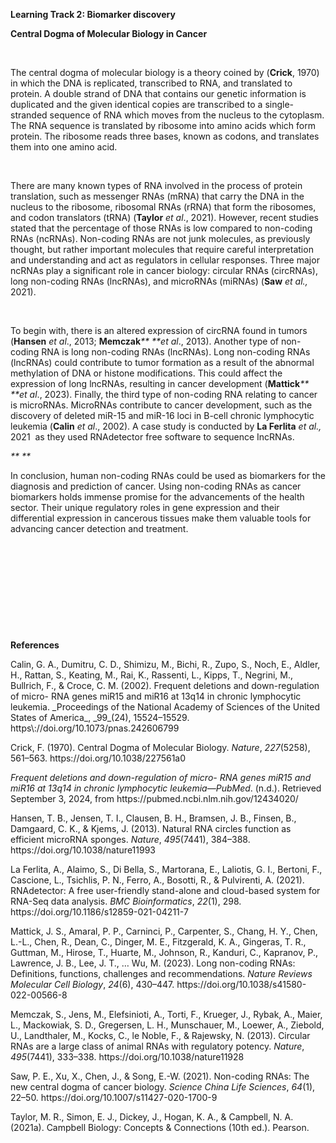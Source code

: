 **Learning Track 2: Biomarker discovery**

**Central Dogma of Molecular Biology in Cancer**

 

The central dogma of molecular biology is a theory coined by (**Crick**, 1970) in which the DNA is replicated, transcribed to RNA, and translated to protein. A double strand of DNA that contains our genetic information is duplicated and the given identical copies are transcribed to a single-stranded sequence of RNA which moves from the nucleus to the cytoplasm. The RNA sequence is translated by ribosome into amino acids which form protein. The ribosome reads three bases, known as codons, and translates them into one amino acid.

 

There are many known types of RNA involved in the process of protein translation, such as messenger RNAs (mRNA) that carry the DNA in the nucleus to the ribosome, ribosomal RNAs (rRNA) that form the ribosomes, and codon translators (tRNA) (**Taylor** _et al_., 2021). However, recent studies stated that the percentage of those RNAs is low compared to non-coding RNAs (ncRNAs). Non-coding RNAs are not junk molecules, as previously thought, but rather important molecules that require careful interpretation and understanding and act as regulators in cellular responses. Three major ncRNAs play a significant role in cancer biology: circular RNAs (circRNAs), long non-coding RNAs (lncRNAs), and microRNAs (miRNAs) (**Saw** _et al.,_ 2021).

 

To begin with, there is an altered expression of circRNA found in tumors (**Hansen** _et al_., 2013; **Memczak**_** **et al_., 2013). Another type of non-coding RNA is long non-coding RNAs (lncRNAs). Long non-coding RNAs (lncRNAs) could contribute to tumor formation as a result of the abnormal methylation of DNA or histone modifications. This could affect the expression of long lncRNAs, resulting in cancer development (**Mattick**_** **et al_., 2023). Finally, the third type of non-coding RNA relating to cancer is microRNAs. MicroRNAs contribute to cancer development, such as the discovery of deleted miR-15 and miR-16 loci in B-cell chronic lymphocytic leukemia (**Calin** _et al_., 2002).<!--[if supportFields]><span style='mso-ascii-font-family:
"Times New Roman";mso-ascii-theme-font:major-bidi;mso-hansi-font-family:"Times New Roman";
mso-hansi-theme-font:major-bidi;mso-bidi-font-family:"Times New Roman";
mso-bidi-theme-font:major-bidi;color:#0E101A'><span style='mso-element:field-begin'></span>
ADDIN ZOTERO_ITEM CSL_CITATION
{&quot;citationID&quot;:&quot;VEF9O131&quot;,&quot;properties&quot;:{&quot;formattedCitation&quot;:&quot;(La
Ferlita et al., 2021)&quot;,&quot;plainCitation&quot;:&quot;(La Ferlita et al.,
2021)&quot;,&quot;noteIndex&quot;:0},&quot;citationItems&quot;:[{&quot;id&quot;:18588,&quot;uris&quot;:[&quot;http://zotero.org/users/local/0mTottLY/items/3I4IAKJH&quot;],&quot;itemData&quot;:{&quot;id&quot;:18588,&quot;type&quot;:&quot;article-journal&quot;,&quot;abstract&quot;:&quot;RNA-Seq
is a well-established technology extensively used for transcriptome profiling,
allowing the analysis of coding and non-coding RNA molecules. However, this
technology produces a vast amount of data requiring sophisticated computational
approaches for their analysis than other traditional technologies such as
Real-Time PCR or microarrays, strongly discouraging non-expert users. For this
reason, dozens of pipelines have been deployed for the analysis of RNA-Seq
data. Although interesting, these present several limitations and their usage
require a technical background, which may be uncommon in small research
laboratories. Therefore, the application of these technologies in such contexts
is still limited and causes a clear bottleneck in knowledge
advancement.&quot;,&quot;container-title&quot;:&quot;BMC
Bioinformatics&quot;,&quot;DOI&quot;:&quot;10.1186/s12859-021-04211-7&quot;,&quot;ISSN&quot;:&quot;1471-2105&quot;,&quot;issue&quot;:&quot;1&quot;,&quot;journalAbbreviation&quot;:&quot;BMC
Bioinformatics&quot;,&quot;page&quot;:&quot;298&quot;,&quot;source&quot;:&quot;BioMed
Central&quot;,&quot;title&quot;:&quot;RNAdetector: a free user-friendly
stand-alone and cloud-based system for RNA-Seq data
analysis&quot;,&quot;title-short&quot;:&quot;RNAdetector&quot;,&quot;volume&quot;:&quot;22&quot;,&quot;author&quot;:[{&quot;family&quot;:&quot;La
Ferlita&quot;,&quot;given&quot;:&quot;Alessandro&quot;},{&quot;family&quot;:&quot;Alaimo&quot;,&quot;given&quot;:&quot;Salvatore&quot;},{&quot;family&quot;:&quot;Di
Bella&quot;,&quot;given&quot;:&quot;Sebastiano&quot;},{&quot;family&quot;:&quot;Martorana&quot;,&quot;given&quot;:&quot;Emanuele&quot;},{&quot;family&quot;:&quot;Laliotis&quot;,&quot;given&quot;:&quot;Georgios
I.&quot;},{&quot;family&quot;:&quot;Bertoni&quot;,&quot;given&quot;:&quot;Francesco&quot;},{&quot;family&quot;:&quot;Cascione&quot;,&quot;given&quot;:&quot;Luciano&quot;},{&quot;family&quot;:&quot;Tsichlis&quot;,&quot;given&quot;:&quot;Philip
N.&quot;},{&quot;family&quot;:&quot;Ferro&quot;,&quot;given&quot;:&quot;Alfredo&quot;},{&quot;family&quot;:&quot;Bosotti&quot;,&quot;given&quot;:&quot;Roberta&quot;},{&quot;family&quot;:&quot;Pulvirenti&quot;,&quot;given&quot;:&quot;Alfredo&quot;}],&quot;issued&quot;:{&quot;date-parts&quot;:[[&quot;2021&quot;,6,3]]}}}],&quot;schema&quot;:&quot;https://github.com/citation-style-language/schema/raw/master/csl-citation.json&quot;}
<span style='mso-element:field-separator'></span></span><![endif]--> A case study is conducted by **La Ferlita** _et al.,_ 2021  <!--[if supportFields]><span
style='mso-ascii-font-family:"Times New Roman";mso-ascii-theme-font:major-bidi;
mso-hansi-font-family:"Times New Roman";mso-hansi-theme-font:major-bidi;
mso-bidi-font-family:"Times New Roman";mso-bidi-theme-font:major-bidi;
color:#0E101A'><span style='mso-element:field-end'></span></span><![endif]-->as they used RNAdetector free software to sequence IncRNAs.

_** **_

In conclusion, human non-coding RNAs could be used as biomarkers for the diagnosis and prediction of cancer. Using non-coding RNAs as cancer biomarkers holds immense promise for the advancements of the health sector. Their unique regulatory roles in gene expression and their differential expression in cancerous tissues make them valuable tools for advancing cancer detection and treatment.

 

 

 

 

 

**References**

<!--[if supportFields]><span style='mso-element:field-begin'></span><span
style='mso-spacerun:yes'> </span>ADDIN ZOTERO_BIBL
{&quot;uncited&quot;:[[&quot;http://zotero.org/users/local/0mTottLY/items/RJNJTKKF&quot;],[&quot;http://zotero.org/users/local/0mTottLY/items/W2KJESDA&quot;],[&quot;http://zotero.org/users/local/0mTottLY/items/CBEDEWA4&quot;],[&quot;http://zotero.org/users/local/0mTottLY/items/AAUZWAWS&quot;],[&quot;http://zotero.org/users/local/0mTottLY/items/ES8BL56Q&quot;],[&quot;http://zotero.org/users/local/0mTottLY/items/JQ32R3U8&quot;],[&quot;http://zotero.org/users/local/0mTottLY/items/H7MZTQQL&quot;]],&quot;omitted&quot;:[],&quot;custom&quot;:[]}
CSL_BIBLIOGRAPHY <span style='mso-element:field-separator'></span><![endif]-->Calin, G. A., Dumitru, C. D., Shimizu, M., Bichi, R., Zupo, S., Noch, E., Aldler, H., Rattan, S., Keating, M., Rai, K., Rassenti, L., Kipps, T., Negrini, M., Bullrich, F., & Croce, C. M. (2002). Frequent deletions and down-regulation of micro- RNA genes miR15 and miR16 at 13q14 in chronic lymphocytic leukemia. _Proceedings of the National Academy of Sciences of the United States of America_, _99_(24), 15524–15529. https\://doi.org/10.1073/pnas.242606799

Crick, F. (1970). Central Dogma of Molecular Biology. _Nature_, _227_(5258), 561–563. https\://doi.org/10.1038/227561a0

_Frequent deletions and down-regulation of micro- RNA genes miR15 and miR16 at 13q14 in chronic lymphocytic leukemia—PubMed_. (n.d.). Retrieved September 3, 2024, from https\://pubmed.ncbi.nlm.nih.gov/12434020/

Hansen, T. B., Jensen, T. I., Clausen, B. H., Bramsen, J. B., Finsen, B., Damgaard, C. K., & Kjems, J. (2013). Natural RNA circles function as efficient microRNA sponges. _Nature_, _495_(7441), 384–388. https\://doi.org/10.1038/nature11993

La Ferlita, A., Alaimo, S., Di Bella, S., Martorana, E., Laliotis, G. I., Bertoni, F., Cascione, L., Tsichlis, P. N., Ferro, A., Bosotti, R., & Pulvirenti, A. (2021). RNAdetector: A free user-friendly stand-alone and cloud-based system for RNA-Seq data analysis. _BMC Bioinformatics_, _22_(1), 298. https\://doi.org/10.1186/s12859-021-04211-7

Mattick, J. S., Amaral, P. P., Carninci, P., Carpenter, S., Chang, H. Y., Chen, L.-L., Chen, R., Dean, C., Dinger, M. E., Fitzgerald, K. A., Gingeras, T. R., Guttman, M., Hirose, T., Huarte, M., Johnson, R., Kanduri, C., Kapranov, P., Lawrence, J. B., Lee, J. T., … Wu, M. (2023). Long non-coding RNAs: Definitions, functions, challenges and recommendations. _Nature Reviews Molecular Cell Biology_, _24_(6), 430–447. https\://doi.org/10.1038/s41580-022-00566-8

Memczak, S., Jens, M., Elefsinioti, A., Torti, F., Krueger, J., Rybak, A., Maier, L., Mackowiak, S. D., Gregersen, L. H., Munschauer, M., Loewer, A., Ziebold, U., Landthaler, M., Kocks, C., le Noble, F., & Rajewsky, N. (2013). Circular RNAs are a large class of animal RNAs with regulatory potency. _Nature_, _495_(7441), 333–338. https\://doi.org/10.1038/nature11928

Saw, P. E., Xu, X., Chen, J., & Song, E.-W. (2021). Non-coding RNAs: The new central dogma of cancer biology. _Science China Life Sciences_, _64_(1), 22–50. https\://doi.org/10.1007/s11427-020-1700-9

Taylor, M. R., Simon, E. J., Dickey, J., Hogan, K. A., & Campbell, N. A. (2021a). Campbell Biology: Concepts & Connections (10th ed.). Pearson.

 

<!--[if supportFields]><span
style='mso-element:field-end'></span><![endif]--> 

 
